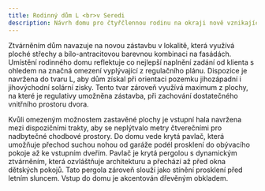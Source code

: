```yaml
---
title: Rodinný dům L <br>v Seredi
description: Návrh domu pro čtyřčlennou rodinu na okraji nově vznikající městské čtvrti. Rohový pozemek je složitě regulován - jednak vzdáleností výstavby od silnice první třídy, jednak ochrannými pásmy sítí, které zásobují celou lokalitu. Návrh se musel vypořádat s těmito komplikovanými požadavky a reagovat atypickým tvarem domu i umístěním vstupu.
---
```

Ztvárněním dům navazuje na novou zástavbu v lokalitě, která využívá ploché střechy a bílo-antracitovou barevnou kombinaci na fasádách. Umístění rodinného domu reflektuje co nejlepší naplnění zadání od klienta s ohledem na značná omezení vyplývající z regulačního plánu. Dispozice je navržena do tvaru L, aby dům získal při orientaci pozemku jihozápadní i jihovýchodní solární zisky. Tento tvar zároveň využívá maximum z plochy, na které je regulativy umožněna zástavba, při zachování dostatečného vnitřního prostoru dvora.

Kvůli omezeným možnostem zastavěné plochy je vstupní hala navržena mezi dispozičními trakty, aby se neplýtvalo metry čtverečními pro nadbytečné chodbové prostory. Do domu vede krytá pavlač, která umožňuje přechod suchou nohou od garáže podél prosklení do obývacího pokoje až ke vstupním dveřím. Pavlač je krytá pergolou s dynamickým ztvárněním, která ozvláštňuje architekturu a přechází až před okna dětských pokojů. Tato pergola zároveň slouží jako stínění prosklení před letním sluncem. Vstup do domu je akcentován dřevěným obkladem.